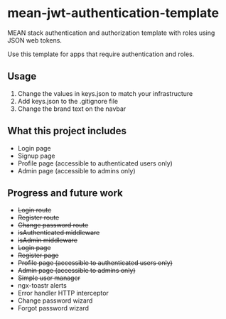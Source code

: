 # mean-jwt-authentication-template

MEAN stack authentication and authorization template with roles using JSON web tokens.

Use this template for apps that require authentication and roles.

## Usage

1. Change the values in keys.json to match your infrastructure
2. Add keys.json to the .gitignore file
3. Change the brand text on the navbar

## What this project includes

* Login page
* Signup page
* Profile page (accessible to authenticated users only)
* Admin page (accessible to admins only)

## Progress and future work

* ~~Login route~~
* ~~Register route~~
* ~~Change password route~~
* ~~isAuthenticated middleware~~
* ~~isAdmin middleware~~
* ~~Login page~~
* ~~Register page~~
* ~~Profile page (accessible to authenticated users only)~~
* ~~Admin page (accessible to admins only)~~
* ~~Simple user manager~~
* ngx-toastr alerts
* Error handler HTTP interceptor
* Change password wizard
* Forgot password wizard
